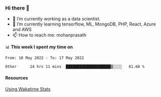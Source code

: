 ### Hi there 👋

- 🔭 I’m currently working as a data scientist.
- 🌱 I’m currently learning tensorflow, ML, MongoDB, PHP, React, Azure and AWS
- 📫 How to reach me: mohanprasath

📊 **This week I spent my time on**
<!--START_SECTION:waka-->

```text
From: 10 May 2022 - To: 17 May 2022

Other      24 hrs 11 mins  ████████████████████▒░░░░   81.60 %
```

<!--END_SECTION:waka-->

#### Resources
[Using Wakatime Stats](https://github.com/marketplace/actions/waka-readme)
